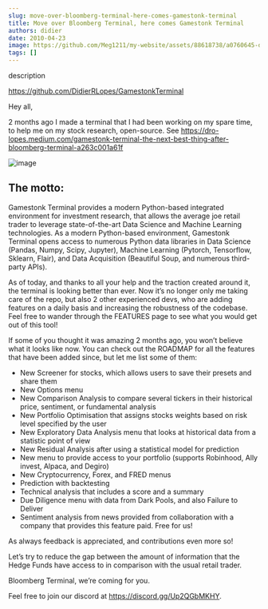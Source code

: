 ```yaml
---
slug: move-over-bloomberg-terminal-here-comes-gamestonk-terminal
title: Move over Bloomberg Terminal, here comes Gamestonk Terminal
authors: didier
date: 2010-04-23
image: https://github.com/Meg1211/my-website/assets/88618738/a0760645-db19-4d5e-bf8a-089865eb12b3
tags: []
---
```


description

<!-- truncate -->

https://github.com/DidierRLopes/GamestonkTerminal

Hey all,

2 months ago I made a terminal that I had been working on my spare time, to help me on my stock research, open-source. See https://dro-lopes.medium.com/gamestonk-terminal-the-next-best-thing-after-bloomberg-terminal-a263c001a61f

![image](https://github.com/Meg1211/my-website/assets/88618738/a0760645-db19-4d5e-bf8a-089865eb12b3)

## The motto:
Gamestonk Terminal provides a modern Python-based integrated environment for investment research, that allows the average joe retail trader to leverage state-of-the-art Data Science and Machine Learning technologies. As a modern Python-based environment, Gamestonk Terminal opens access to numerous Python data libraries in Data Science (Pandas, Numpy, Scipy, Jupyter), Machine Learning (Pytorch, Tensorflow, Sklearn, Flair), and Data Acquisition (Beautiful Soup, and numerous third-party APIs).

As of today, and thanks to all your help and the traction created around it, the terminal is looking better than ever. Now it’s no longer only me taking care of the repo, but also 2 other experienced devs, who are adding features on a daily basis and increasing the robustness of the codebase. Feel free to wander through the FEATURES page to see what you would get out of this tool!

If some of you thought it was amazing 2 months ago, you won’t believe what it looks like now. You can check out the ROADMAP for all the features that have been added since, but let me list some of them:

- New Screener for stocks, which allows users to save their presets and share them
- New Options menu
- New Comparison Analysis to compare several tickers in their historical price, sentiment, or fundamental analysis
- New Portfolio Optimisation that assigns stocks weights based on risk level specified by the user
- New Exploratory Data Analysis menu that looks at historical data from a statistic point of view
- New Residual Analysis after using a statistical model for prediction
- New menu to provide access to your portfolio (supports Robinhood, Ally invest, Alpaca, and Degiro)
- New Cryptocurrency, Forex, and FRED menus
- Prediction with backtesting
- Technical analysis that includes a score and a summary
- Due Diligence menu with data from Dark Pools, and also Failure to Deliver
- Sentiment analysis from news provided from collaboration with a company that provides this feature paid. Free for us!

As always feedback is appreciated, and contributions even more so!

Let’s try to reduce the gap between the amount of information that the Hedge Funds have access to in comparison with the usual retail trader.

Bloomberg Terminal, we’re coming for you.

Feel free to join our discord at https://discord.gg/Up2QGbMKHY.
